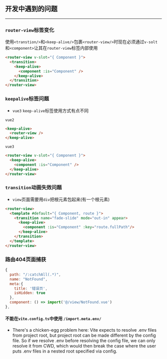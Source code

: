 ## 开发中遇到的问题
---

### `router-view`标签变化
使用`<transtion/>`和`<keep-alive/>`包裹`<router-view/>`时现在必须通过`v-solt`和`<component>`让其在`router-view`标签内部使用
```html
<router-view v-slot="{ Component }">
  <transition>
    <keep-alive>
      <component :is="Component" />
    </keep-alive>
  </transition>
</router-view>
```

### `keepalive`标签问题
* `vue3` `keep-alive`标签使用方式有点不同

`vue2`
```html
<keep-alive>
  <router-view />
</keep-alive>
```
`vue3`
```html
<router-view v-slot="{ Component }">
  <keep-alive>
    <component :is="Component" />
  </keep-alive>
</router-view>
```

### `transition`动画失效问题
* `view`页面需要用`div`把根元素包起来(有一个根元素)
```html
<router-view>
  <template #default="{ Component, route }">
    <transition name="fade-slide" mode="out-in" appear>
      <keep-alive>
        <component :is="Component" :key="route.fullPath"/>
      </keep-alive>
    </transition>
  </template>
</router-view>
```

### 路由404页面捕获
```js
{
  path: "/:catchAll(.*)",
  name: "NotFound",
  meta:{
    title: '错误页',
    isHidden: true
  },
  component: () => import('@/view/NotFound.vue')
},
```
#### 不能在`vite.config.ts`中使用 `/import.meta.env/`
* There's a chicken-egg problem here: Vite expects to resolve .env files from project root, but project root can be made different by the config file.
So if we resolve .env before resolving the config file, we can only resolve it from CWD, which would then break the case where the user puts .env files in a nested root specified via config.